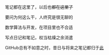 笔记都在这里了，以后也~~都在这里了~~

要问为何这么干，人终究是很无聊的

数学算法与开发，在项目里也不合适

写点日记和笔记，权当枯燥之余消遣

GitHub总有不如意之时，昔日与将来之笔记都归于[此](https://yiyue345.github.io/)